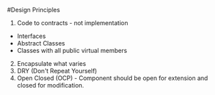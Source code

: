 #Design Principles

1. Code to contracts - not implementation
  * Interfaces
  * Abstract Classes
  * Classes with all public virtual members

2. Encapsulate what varies
3. DRY (Don't Repeat Yourself)
4. Open Closed (OCP) - Component should be open for extension and closed for modification.
